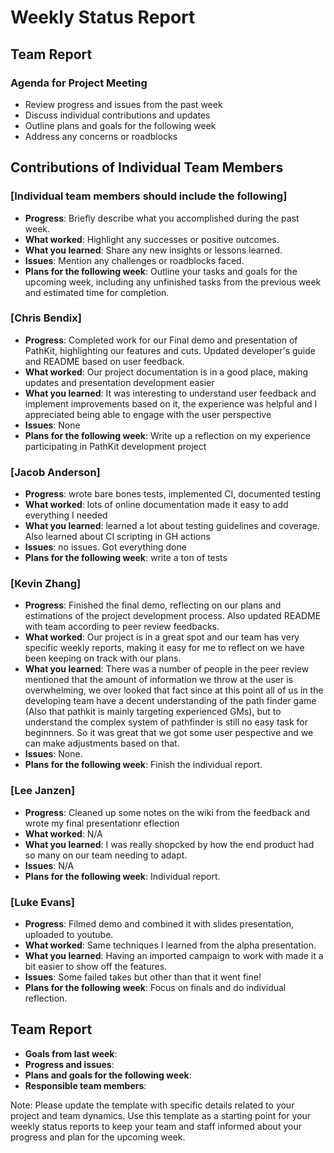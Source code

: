 # Weekly Status Report

## Team Report

### Agenda for Project Meeting

- Review progress and issues from the past week
- Discuss individual contributions and updates
- Outline plans and goals for the following week
- Address any concerns or roadblocks

## Contributions of Individual Team Members

### [Individual team members should include the following]

- **Progress**: Briefly describe what you accomplished during the past week.
- **What worked**: Highlight any successes or positive outcomes.
- **What you learned**: Share any new insights or lessons learned.
- **Issues**: Mention any challenges or roadblocks faced.
- **Plans for the following week**: Outline your tasks and goals for the upcoming week, including any unfinished tasks from the previous week and estimated time for completion.

### [Chris Bendix]

- **Progress**: Completed work for our Final demo and presentation of PathKit, highlighting our features and cuts. Updated developer's guide and README based on user feedback. 
- **What worked**: Our project documentation is in a good place, making updates and presentation development easier
- **What you learned**: It was interesting to understand user feedback and implement improvements based on it, the experience was helpful and I appreciated being able to engage with the user perspective
- **Issues**: None
- **Plans for the following week**: Write up a reflection on my experience participating in PathKit development project

### [Jacob Anderson]

- **Progress**: wrote bare bones tests, implemented CI, documented testing
- **What worked**: lots of online documentation made it easy to add everything I needed
- **What you learned**: learned a lot about testing guidelines and coverage. Also learned about CI scripting in GH actions
- **Issues**: no issues. Got everything done
- **Plans for the following week**: write a ton of tests

### [Kevin Zhang]

- **Progress**: Finished the final demo, reflecting on our plans and estimations of the project development process. Also updated README with team according to peer review feedbacks.
- **What worked**: Our project is in a great spot and our team has very specific weekly reports, making it easy for me to reflect on we have been keeping on track with our plans.
- **What you learned**: There was a number of people in the peer review mentioned that the amount of information we throw at the user is overwhelming, we over looked that fact since at this point all of us in the developing team have a decent understanding of the path finder game (Also that pathkit is mainly targeting experienced GMs), but to understand the complex system of pathfinder is still no easy task for beginnners. So it was great that we got some user pespective and we can make adjustments based on that.
- **Issues**: None.
- **Plans for the following week**: Finish the individual report.

### [Lee Janzen]

- **Progress**: Cleaned up some notes on the wiki from the feedback and wrote my final presentationr eflection
- **What worked**: N/A
- **What you learned**: I was really shopcked by how the end product had so many on our team needing to adapt.
- **Issues**: N/A
- **Plans for the following week**: Individual report.

### [Luke Evans]

- **Progress**: Filmed demo and combined it with slides presentation, uploaded to youtube.
- **What worked**: Same techniques I learned from the alpha presentation.
- **What you learned**: Having an imported campaign to work with made it a bit easier to show off the features.
- **Issues**: Some failed takes but other than that it went fine!
- **Plans for the following week**: Focus on finals and do individual reflection.

## Team Report

- **Goals from last week**:
- **Progress and issues**:
- **Plans and goals for the following week**:
- **Responsible team members**:

Note: Please update the template with specific details related to your project and team dynamics. Use this template as a starting point for your weekly status reports to keep your team and staff informed about your progress and plan for the upcoming week.
